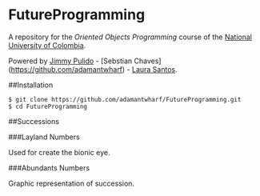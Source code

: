 # FutureProgramming
A repository for the *Oriented Objects Programming* course of the [National University of Colombia](http://www.unal.edu.co/).

Powered by [Jimmy Pulido](https://github.com/jiapulidoar) - [Sebstian Chaves] (https://github.com/adamantwharf) - [Laura Santos](https://github.com/lsfinite). 


##Installation


    $ git clone https://github.com/adamantwharf/FutureProgramming.git
    $ cd FutureProgramming

##Successions

###Layland Numbers
  
Used for create the bionic eye. 
<script src="https://cdnjs.cloudflare.com/ajax/libs/p5.js/0.4.8/p5.min.js"></script>
<script src="https://cdnjs.cloudflare.com/ajax/libs/p5.js/0.4.8/addons/p5.dom.js"></script>
<script src="https://cdnjs.cloudflare.com/ajax/libs/p5.js/0.4.8/addons/p5.sound.js"></script>

<script src="/successions/leyland/leyland.js"> </script>

###Abundants Numbers
    
Graphic representation of succession. 

<script src="/successions/num_abundantes/abundant.js"> </script> 
